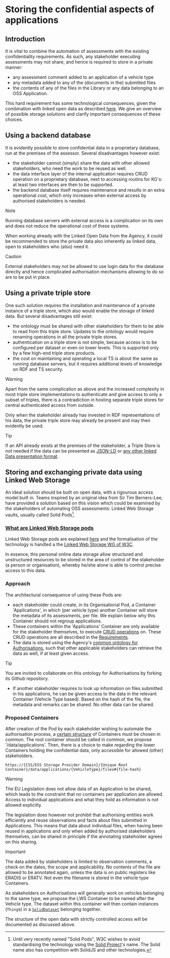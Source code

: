 # Storing the confidential aspects of applications

## Introduction

It is vital to combine the automation of assessments with the existing confidentiality requirements. As such, any stakeholder executing assessments may not share, and hence is required to store in a private manner:

- any assessment comment added to an application of a vehicle type
- any metadata added to any of the (documents in the) submitted files
- the contents of any of the files in the Library or any data belonging to an OSS Application.

This hard requirement has some technological consequences, given the combination with linked open data as described [here](TECHNOLOGY.md). We give an overview of possible storage solutions and clarify important consequences of these choices.

## Using a backend database

It is evidently possible to store confidential data in a proprietary database, run at the premises of the assessor. Several disadvantages however exist:

- the stakeholder cannot (simply) share the data with other allowed stakeholders, who need the work to be reused as well.
- the data interface layer of the internal application requires CRUD operation on a proprietary database, next to accessing routins for KG's: at least two interfaces are then to be supported.
- the backend database itself requires maintenance and results in an extra operational cost, which only increases when external access by authorised stakeholders is needed.

> [!NOTE]
> Running database servers with external access is a complication on its own and does not reduce the operational cost of these systems.

When working already with the Linked Open Data from the Agency, it could be recommended to store the private data also inherently as linked data, open to stakeholders who (also) need it.

> [!CAUTION]
> External stakeholders may not be allowed to use login data for the database directly and hence complicated authorisation mechanisms allowing to do so are to be put in place.

## Using a private triple store

One such solution requires the installation and maintenance of a private instance of a triple store, which also would enable the storage of linked data. But several disadvantages still exist:

- the ontology must be shared with other stakeholders for them to be able to read from this triple store. Updates to the ontology would require renaming operations in all the private triple stores.
- authentication on a triple store is not simple, because access is to be configured per dataset or even on lower levels. This is supported only by a few high-end triple store products.
- the cost on maintaining and operating a local TS is about the same as running database servers, but it requires additional levels of knowledge on RDF and TS security.

> [!WARNING]
> Apart from the same complication as above and the increased complexity in most triple store implementations to authenticate and give access to only a subset of triples, there is a contradiction in hosting separate triple stores for central authenticated access from outside.

Only when the stakeholder already has invested in RDF representations of his data, the private triple store may already be present and may then evidently be used.

> [!TIP]
> If an API already exists at the premises of the stakeholder, a Triple Store is not needed if the data can be presented as [JSON-LD](https://json-ld.org/) or [any other linked Data presentation format](https://data.europa.eu/en/academy/incorporating-open-data-your-application).

## Storing and exchanging private data using Linked Web Storage

An ideal solution should be built on open data, with a rigourous access model built in. Teams inspired by an original idea from Sir Tim Berners-Lee, have provided a solution based on this vision which could be examined by the stakeholders of automating OSS assessments: Linked Web Storage vaults, usually called Solid Pods[^solid].

### [What are Linked Web Storage pods](https://www.w3.org/groups/wg/lws/)

Linked Web Storage pods are explained [here](https://www.inrupt.com/videos/what-is-a-solid-pod) and the formalisation of the technology is handled a the [Linked Web Storage WG of W3C](https://www.w3.org/groups/wg/lws/).

In essence, this personal online data storage allow structured and unstructured resources to be stored in the area of control of the stakeholder (a person or organisation), whereby he/she alone is able to control precise access to this data.

### Approach

The architectural consequence of using these Pods are:

- each stakeholder could create, in its Organisational Pod,  a Container 'Applications', in which (per vehicle type) another Container will store the metadata of its assessments, per file. We explain below why this Container should not regroup applications.
- These containers within the 'Applications' Container are only available for the stakeholder themselves, to execute [CRUD operations](https://docs.inrupt.com/developer-tools/javascript/client-libraries/tutorial/read-write-data/) on. These CRUD operations are all described in the [Requirements](REQUIREMENTS.md).
- The data is stored using the Agency's [common ontology for Authorisations](ERA_KG.md), such that other applicable stakeholders can retrieve the data as well, if at least given access.

> [!TIP]
> You are invited to collaborate on this ontology for Authorisations by forking its Github repository.

- If another stakeholder requires to look up information on files submitted in his applications, he can be given access to the data in the relevant Container (Vehicle Type based). Based on the hash of the file, the metadata and remarks can be shared. No other data can be shared.

### Proposed Containers

After creation of the Pod by each stakeholder wishing to automate the authorisation process, a [certain structure](https://docs.inrupt.com/ess/latest/services/service-pod-storage/#pod-storage-resource-container) of Containers must be chosen in common. The root container should be called in common, we propose '/data/applications'. Then, there is a choice to make regarding the lower Containers holding the confidential data, only accessible for allowed (other) stakeholders.

``
https://{CSS/ESS Storage Provider Domain}/{Unique Root Container}/data/applications/{VehicleType}/files#{file-hash}
``

> [!WARNING]
> The EU Legislation does not allow data of an Application to be shared, which leads to the constraint that no containers per application are allowed. Access to individual applications and what they hold as information is not allowed explicitly.

The legislation does however not prohibit that authorising entities work efficiently and reuse observations and facts about files submitted in Applications. This means that data about individual files, when having been reused in applications and only when added by authorised stakeholders themselves, can be shared in principle if the annotating stakeholder agrees on this sharing.

> [!IMPORTANT]
> The data added by stakeholders is limited to observation comments, a check on the dates, the scope and applicability. No contents of the file are allowed to be annotated again, unless the data is on public registers like ERADIS or ERATV. Not even the filename is stored in the vehicle type Containers.

As stakeholders on Authorisations will generally work on vehicles belonging to the same type, we propose the LWS Container to be named after the Vehicle type. The dataset within this container will then contain instances (`Thing`s) in a [`SolidDataset`](https://docs.inrupt.com/developer-tools/javascript/client-libraries/structured-data/#structured-data) belonging together.

The structure of the open data with strictly controlled access will be documented as discussed above.

[^solid]: Until very recently named "Solid Pods", W3C wishes to avoid standardising the technology using the [Solid Project](https://solidproject.org/about)'s name. The Solid name also has competition with SolidJS and other technologies.
